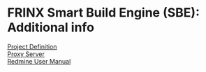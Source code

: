 # FRINX Smart Build Engine (SBE): Additional info

[Project Definition](Additional_Info/sbe_project_definition.md)  
[Proxy Server](Additional_Info/proxy_server/sbe_proxy_server.md)  
[Redmine User Manual](Additional_Info/redmine/sbe_redmine.md)  
